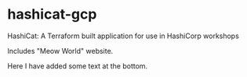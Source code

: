 # hashicat-gcp
HashiCat: A Terraform built application for use in HashiCorp workshops

Includes "Meow World" website.

Here I have added some text at the bottom.

